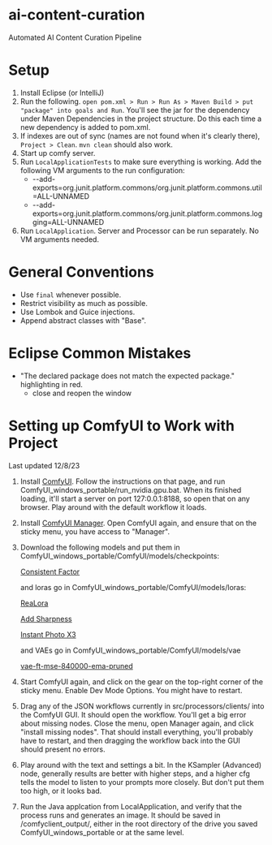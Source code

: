 # ai-content-curation

Automated AI Content Curation Pipeline

# Setup

1. Install Eclipse (or IntelliJ)
2. Run the following. `open pom.xml > Run > Run As > Maven Build > put "package" into goals and Run`. You'll see the jar for the dependency under Maven Dependencies in the project structure. Do this each time a new dependency is added to pom.xml.
3. If indexes are out of sync (names are not found when it's clearly there), `Project > Clean`. `mvn clean` should also work.
4. Start up comfy server.
5. Run `LocalApplicationTests` to make sure everything is working. Add the following VM arguments to the run configuration:
	* --add-exports=org.junit.platform.commons/org.junit.platform.commons.util=ALL-UNNAMED
	* --add-exports=org.junit.platform.commons/org.junit.platform.commons.logging=ALL-UNNAMED
6. Run `LocalApplication`. Server and Processor can be run separately. No VM arguments needed.

# General Conventions

- Use `final` whenever possible.
- Restrict visibility as much as possible.
- Use Lombok and Guice injections.
- Append abstract classes with "Base".

# Eclipse Common Mistakes

- "The declared package does not match the expected package." highlighting in red.
  - close and reopen the window

# Setting up ComfyUI to Work with Project

Last updated 12/8/23

1. Install [ComfyUI](https://github.com/comfyanonymous/ComfyUI). Follow the instructions on that page, and run ComfyUI_windows_portable/run_nvidia.gpu.bat. When its finished loading, it'll start a server on port 127:0.0.1:8188, so open that on any browser. Play around with the default workflow it loads.
2. Install [ComfyUI Manager](https://github.com/ltdrdata/ComfyUI-Manager). Open ComfyUI again, and ensure that on the sticky menu, you have access to "Manager".
3. Download the following models and put them in ComfyUI_windows_portable/ComfyUI/models/checkpoints:

   [Consistent Factor](https://civitai.com/models/9114/consistent-factor-euclid)

   and loras go in ComfyUI_windows_portable/ComfyUI/models/loras:

   [ReaLora](https://civitai.com/models/137258/realorarealistic-skin-texture)

   [Add Sharpness](https://civitai.com/models/69267?modelVersionId=76092)

   [Instant Photo X3](https://civitai.com/models/52652?modelVersionId=102533)

   and VAEs go in ComfyUI_windows_portable/ComfyUI/models/vae

   [vae-ft-mse-840000-ema-pruned](https://huggingface.co/stabilityai/sd-vae-ft-mse-original/blob/main/vae-ft-mse-840000-ema-pruned.safetensors)

4. Start ComfyUI again, and click on the gear on the top-right corner of the sticky menu. Enable Dev Mode Options. You might have to restart.
5. Drag any of the JSON workflows currently in src/processors/clients/ into the ComfyUI GUI. It should open the workflow. You'll get a big error about missing nodes. Close the menu, open Manager again, and click "install missing nodes". That should install everything, you'll probably have to restart, and then dragging the workflow back into the GUI should present no errors.
6. Play around with the text and settings a bit. In the KSampler (Advanced) node, generally results are better with higher steps, and a higher cfg tells the model to listen to your prompts more closely. But don't put them too high, or it looks bad.
7. Run the Java applcation from LocalApplication, and verify that the process runs and generates an image. It should be saved in /comfyclient_output/, either in the root directory of the drive you saved ComfyUI_windows_portable or at the same level.
